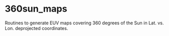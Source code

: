 360sun_maps
===========

Routines to generate EUV maps covering 360 degrees of the Sun in Lat. vs. Lon. deprojected coordinates.
